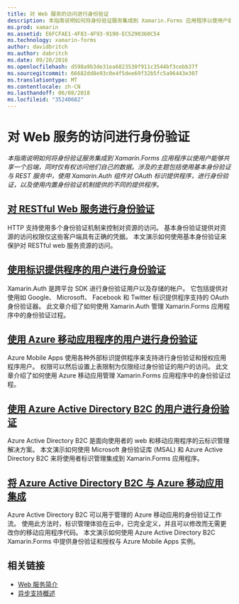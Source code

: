 ```yaml
---
title: 对 Web 服务的访问进行身份验证
description: 本指南说明如何将身份验证服务集成到 Xamarin.Forms 应用程序以使用户能够共享一个后端，同时仅有权访问他们自己的数据。
ms.prod: xamarin
ms.assetid: E6FCFAE1-4F83-4F93-9190-EC5290360C54
ms.technology: xamarin-forms
author: davidbritch
ms.author: dabritch
ms.date: 09/20/2016
ms.openlocfilehash: d598a9b3de31ea6823530f911c3544bf3cebb37f
ms.sourcegitcommit: 66682dd8e93c0e4f5dee69f32b5fc5a96443e307
ms.translationtype: MT
ms.contentlocale: zh-CN
ms.lasthandoff: 06/08/2018
ms.locfileid: "35240682"
---
```

# <a name="authenticating-access-to-web-services"></a>对 Web 服务的访问进行身份验证

_本指南说明如何将身份验证服务集成到 Xamarin.Forms 应用程序以使用户能够共享一个后端，同时仅有权访问他们自己的数据。涉及的主题包括使用基本身份验证与 REST 服务中，使用 Xamarin.Auth 组件对 OAuth 标识提供程序，进行身份验证，以及使用内置身份验证机制提供的不同的提供程序。_

## <a name="authenticating-a-restful-web-servicerestmd"></a>[对 RESTful Web 服务进行身份验证](rest.md)

HTTP 支持使用多个身份验证机制来控制对资源的访问。 基本身份验证提供对资源的访问权限仅这些客户端具有正确的凭据。 本文演示如何使用基本身份验证来保护对 RESTful web 服务资源的访问。

## <a name="authenticating-users-with-an-identity-provideroauthmd"></a>[使用标识提供程序的用户进行身份验证](oauth.md)

Xamarin.Auth 是跨平台 SDK 进行身份验证用户以及存储的帐户。 它包括提供对使用如 Google、 Microsoft、 Facebook 和 Twitter 标识提供程序支持的 OAuth 身份验证器。 此文章介绍了如何使用 Xamarin.Auth 管理 Xamarin.Forms 应用程序中的身份验证过程。

## <a name="authenticating-users-with-azure-mobile-appsazuremd"></a>[使用 Azure 移动应用程序的用户进行身份验证](azure.md)

Azure Mobile Apps 使用各种外部标识提供程序来支持进行身份验证和授权应用程序用户。 权限可以然后设置上表限制为仅限经过身份验证的用户的访问。 此文章介绍了如何使用 Azure 移动应用管理 Xamarin.Forms 应用程序中的身份验证过程。

## <a name="authenticating-users-with-azure-active-directory-b2cazure-ad-b2cmd"></a>[使用 Azure Active Directory B2C 的用户进行身份验证](azure-ad-b2c.md)

Azure Active Directory B2C 是面向使用者的 web 和移动应用程序的云标识管理解决方案。 本文演示如何使用 Microsoft 身份验证库 (MSAL) 和 Azure Active Directory B2C 来将使用者标识管理集成到 Xamarin.Forms 应用程序。

## <a name="integrating-azure-active-directory-b2c-with-azure-mobile-appsazure-ad-b2c-mobile-appmd"></a>[将 Azure Active Directory B2C 与 Azure 移动应用集成](azure-ad-b2c-mobile-app.md)

Azure Active Directory B2C 可以用于管理的 Azure 移动应用的身份验证工作流。 使用此方法时，标识管理体验在云中，已完全定义，并且可以修改而无需更改你的移动应用程序代码。 本文演示如何使用 Azure Active Directory B2C Xamarin.Forms 中提供身份验证和授权与 Azure Mobile Apps 实例。

## <a name="related-links"></a>相关链接

- [Web 服务简介](~/cross-platform/data-cloud/web-services/index.md)
- [异步支持概述](~/cross-platform/platform/async.md)
